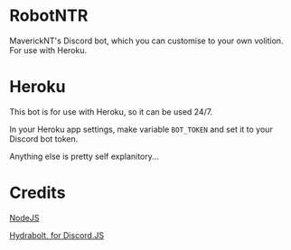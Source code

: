 # RobotNTR
MaverickNT's Discord bot, which you can customise to your own volition. For use with Heroku.

# Heroku
This bot is for use with Heroku, so it can be used 24/7.

In your Heroku app settings, make variable `BOT_TOKEN` and set it to your Discord bot token.

Anything else is pretty self explanitory...

# Credits
[NodeJS](https://www.nodejs.org/)

[Hydrabolt, for Discord.JS](https://github.com/hydrabolt/discord.js/)
